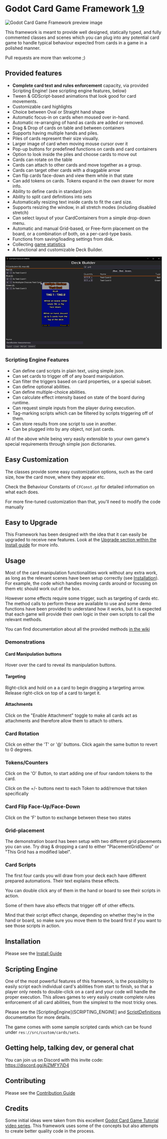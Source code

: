 
# Godot Card Game Framework [1.9](CHANGELOG.md)

![Godot Card Game Framework preview image](preview.png "Godot Card Game Framework preview image")

This framework is meant to provide well designed, statically typed, and fully commented classes and scenes which you can plug into any potential card game to handle typical behaviour expected from cards in a game in a polished manner.

Pull requests are more than welcome ;)

## Provided features

* **Complete card text and rules enforcement** capacity, via provided Scripting Engine! (see scripting engine features, below)
* Tween & GDScript-based animations that look good for card movements.
* Customizable card highlights
* Choice between Oval or Straight hand shape
* Automatic focus-in on cards when moused over in-hand.
* Automatic re-arranging of hand as cards are added or removed.
* Drag & Drop of cards on table and between containers
* Supports having multiple hands and piles.
* Piles of cards represent their size visually.
* Larger image of card when moving mouse cursor over it
* Pop-up buttons for predefined functions on cards and card containers
* Option to look inside the piles and choose cards to move out
* Cards can rotate on the table
* Cards can attach to other cards and move together as a group.
* Cards can target other cards with a draggable arrow
* Can flip cards face-down and view them while in that state
* Can add tokens on cards. Tokens expand in the own drawer for more info.
* Ability to define cards in standard json
* Ability to split card definitions into sets
* Automatically resizing text inside cards to fit the card size.
* Supports resizing the window, in all stretch modes (including disabled stretch)
* Can select layout of your CardContainers from a simple drop-down menu.
* Automatic and manual Grid-based, or Free-form placement on the board, or a combination of both, on a per-card-type basis.
* Functions from saving/loading settings from disk.
* Collecting [game statistics](https://github.com/db0/CGF-Stats)
* A functional and customizable Deck Builder.

![Godot Card Game Framework deck builder preview image](deckbuilder-preview.png "Godot Card Game Framework deck builder preview image")

### Scripting Engine Features

* Can define card scripts in plain text, using simple json.
* Can set cards to trigger off of any board manipulation.
* Can filter the triggers based on card properties, or a special subset.
* Can define optional abilities.
* Can define multiple-choice abilities.
* Can calculate effect intensity based on state of the board during runtime.
* Can request simple inputs from the player during execution.
* Tag-marking scripts which can be filtered by scripts triggering off of them.
* Can store results from one script to use in another.
* Can be plugged into by any object, not just cards.

All of the above while being very easily extensible to your own game's special requirements through simple json dictionaries.

## Easy Customization

The classes provide some easy customization options, such as the card size, how the card move, where they appear etc.

Check the Behaviour Constants of `CFConst.gd` for detailed information on what each does.

For more fine-tuned customization than that, you'll need to modify the code manually

## Easy to Upgrade

This Framework has been designed with the idea that it can easily be upgraded to receive new features. Look at the [Upgrade section within the Install guide](INSTALL.md#Upgrading) for more info.

## Usage

Most of the card manipulation functionalities work without any extra work, as long as the relevant scenes have been setup correctly (see [Installation](INSTALL.md)). For example, the code which handles moving cards around or focusing on them etc should work out of the box.

However some effects require some trigger, such as targeting of cards etc. The method calls to perform these are available to use and some demo functions have been provided to understand how it works, but it is expected that each game will provide their own logic in their own scripts to call the relevant methods.

You can find documentation about all the provided methods [in the wiki](https://github.com/db0/godot-card-gaming/wiki)

### Demonstrations

#### Card Manipulation buttons

Hover over the card to reveal its manipulation buttons. 

#### Targeting

Right-click and hold on a a card to begin dragging a targeting arrow. Release right-click on top of a card to target it.

#### Attachments

Click on the "Enable Attachment" toggle to make all cards act as attachments and therefore allow them  to attach to others.

### Card Rotation

Click on either the 'T' or '@' buttons. Click again the same button to revert to 0 degrees.

### Tokens/Counters

Click on the 'O' Button, to start adding one of four random tokens to the card.

Click on the +/- buttons next to each Token to add/remove that token specifically

### Card Flip Face-Up/Face-Down

Click on the 'F' button to exchange between these two states

### Grid-placement

The demonstration board has been setup with two different grid placements you can use. Try drag & dropping a card to either "PlacementGridDemo" or "This Grid has a modified label".


### Card Scripts

The first four cards you will draw from your deck each have different prepared automations. 
Their text explains these effects.

You can double click any of them in the hand or board to see their scripts in action.

Some of them have also effects that trigger off of other effects.

Mind that their script effect change, depending on whether they're in the hand or board, so make sure you move them to the board first if you want to see those scripts in action.

## Installation

Please see the [Install Guide](INSTALL.md)

## Scripting Engine

One of the most powerful features of this framework, is the possibility to easily script each individual card's abilities from start to finish, so that a player only needs to double-click on a card and your code will handle the proper execution. This allows games to very easily create complete rules enforcement of all card abilities, from the simplest to the most tricky ones.

Please see the [ScriptingEngine](SCRIPTING_ENGINE] and [ScriptDefinitions](https://github.com/db0/godot-card-gaming/wiki/ScriptDefinitions) documentation for more details.

The game comes with some sample scripted cards which can be found under `res://src/custom/cards/sets`.

## Getting help, talking dev, or general chat

You can join us on Discord with this invite code: https://discord.gg/AjZMFY7jD4

## Contributing

Please see the [Contribution Guide](CONTRIBUTING.md)

## Credits

Some initial ideas were taken from this excellent [Godot Card Game Tutorial video series](https://www.youtube.com/watch?v=WjT5sLMD7Kw). This framework uses some of the concepts but also attempts to create better quality code in the process.
